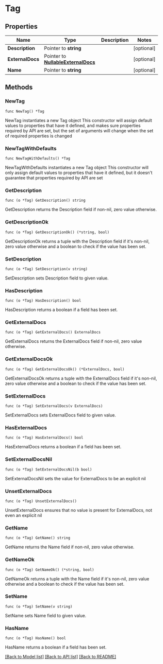 # Tag

## Properties

Name | Type | Description | Notes
------------ | ------------- | ------------- | -------------
**Description** | Pointer to **string** |  | [optional] 
**ExternalDocs** | Pointer to [**NullableExternalDocs**](ExternalDocs.md) |  | [optional] 
**Name** | Pointer to **string** |  | [optional] 

## Methods

### NewTag

`func NewTag() *Tag`

NewTag instantiates a new Tag object
This constructor will assign default values to properties that have it defined,
and makes sure properties required by API are set, but the set of arguments
will change when the set of required properties is changed

### NewTagWithDefaults

`func NewTagWithDefaults() *Tag`

NewTagWithDefaults instantiates a new Tag object
This constructor will only assign default values to properties that have it defined,
but it doesn't guarantee that properties required by API are set

### GetDescription

`func (o *Tag) GetDescription() string`

GetDescription returns the Description field if non-nil, zero value otherwise.

### GetDescriptionOk

`func (o *Tag) GetDescriptionOk() (*string, bool)`

GetDescriptionOk returns a tuple with the Description field if it's non-nil, zero value otherwise
and a boolean to check if the value has been set.

### SetDescription

`func (o *Tag) SetDescription(v string)`

SetDescription sets Description field to given value.

### HasDescription

`func (o *Tag) HasDescription() bool`

HasDescription returns a boolean if a field has been set.

### GetExternalDocs

`func (o *Tag) GetExternalDocs() ExternalDocs`

GetExternalDocs returns the ExternalDocs field if non-nil, zero value otherwise.

### GetExternalDocsOk

`func (o *Tag) GetExternalDocsOk() (*ExternalDocs, bool)`

GetExternalDocsOk returns a tuple with the ExternalDocs field if it's non-nil, zero value otherwise
and a boolean to check if the value has been set.

### SetExternalDocs

`func (o *Tag) SetExternalDocs(v ExternalDocs)`

SetExternalDocs sets ExternalDocs field to given value.

### HasExternalDocs

`func (o *Tag) HasExternalDocs() bool`

HasExternalDocs returns a boolean if a field has been set.

### SetExternalDocsNil

`func (o *Tag) SetExternalDocsNil(b bool)`

 SetExternalDocsNil sets the value for ExternalDocs to be an explicit nil

### UnsetExternalDocs
`func (o *Tag) UnsetExternalDocs()`

UnsetExternalDocs ensures that no value is present for ExternalDocs, not even an explicit nil
### GetName

`func (o *Tag) GetName() string`

GetName returns the Name field if non-nil, zero value otherwise.

### GetNameOk

`func (o *Tag) GetNameOk() (*string, bool)`

GetNameOk returns a tuple with the Name field if it's non-nil, zero value otherwise
and a boolean to check if the value has been set.

### SetName

`func (o *Tag) SetName(v string)`

SetName sets Name field to given value.

### HasName

`func (o *Tag) HasName() bool`

HasName returns a boolean if a field has been set.


[[Back to Model list]](../README.md#documentation-for-models) [[Back to API list]](../README.md#documentation-for-api-endpoints) [[Back to README]](../README.md)


